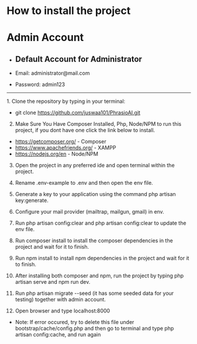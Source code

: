 # How to install the project

# Admin Account
- <h2>Default Account for Administrator</h2>
- <p>Email: administrator@mail.com</p>
- <p>Password: admin123</p>
<hr>
1. Clone the repository by typing in your terminal:

-   git clone https://github.com/juswaa101/PhrasioAI.git

2. Make Sure You Have Composer Installed, Php, Node/NPM to run this project, if you dont have one click the link below to install.

-   https://getcomposer.org/ - Composer
-   https://www.apachefriends.org/ - XAMPP
-   https://nodejs.org/en - Node/NPM

3. Open the project in any preferred ide and open terminal within the project.

4. Rename .env-example to .env and then open the env file.

5. Generate a key to your application using the command php artisan key:generate.

6. Configure your mail provider (mailtrap, mailgun, gmail) in env.

7. Run php artisan config:clear and php artisan config:clear to update the env file.

8. Run composer install to install the composer dependencies in the project and wait for it to finish.

9. Run npm install to install npm dependencies in the project and wait for it to finish.

10. After installing both composer and npm, run the project by typing php artisan serve and npm run dev.

11. Run php artisan migrate --seed (it has some seeded data for your testing) together with admin account. 

11. Open browser and type localhost:8000

-   <p>Note: If error occured, try to delete this file under bootstrap/cache/config.php and then go to terminal and type php artisan config:cache, and run again</p>
